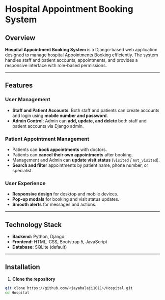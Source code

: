 #  Hospital Appointment Booking System

## Overview
**Hospital Appointment Booking System** is a Django-based web application designed to manage hospital Appointments Booking efficiently. The system handles staff and patient accounts, appointments, and provides a responsive interface with role-based permissions.

---

## Features

### User Management
- **Staff and Patient Accounts**: Both staff and patients can create accounts and login using **mobile number and password**.
- **Admin Control**: Admin can **add, update, and delete** both staff and patient accounts via Django admin.

### Patient Appointment Management
- Patients can **book appointments** with doctors.
- Patients can **cancel their own appointments** after booking.
- Management and Admin can **update visit status** (`visited` / `not_visited`).
- **Search and filter** appointments by patient name, phone number, or specialist.

### User Experience
- **Responsive design** for desktop and mobile devices.
- **Pop-up modals** for booking and visit status updates.
- **Smooth alerts** for messages and actions.

---

## Technology Stack
- **Backend:** Python, Django  
- **Frontend:** HTML, CSS, Bootstrap 5, JavaScript  
- **Database:** SQLite (default)  

---

## Installation

1. **Clone the repository**
```bash
git clone https://github.com/<jayabalaji1011>/Hospital.git
cd Hospital
